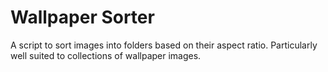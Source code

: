 Wallpaper Sorter
================

A script to sort images into folders based on their aspect ratio. Particularly well suited to collections of wallpaper images.
